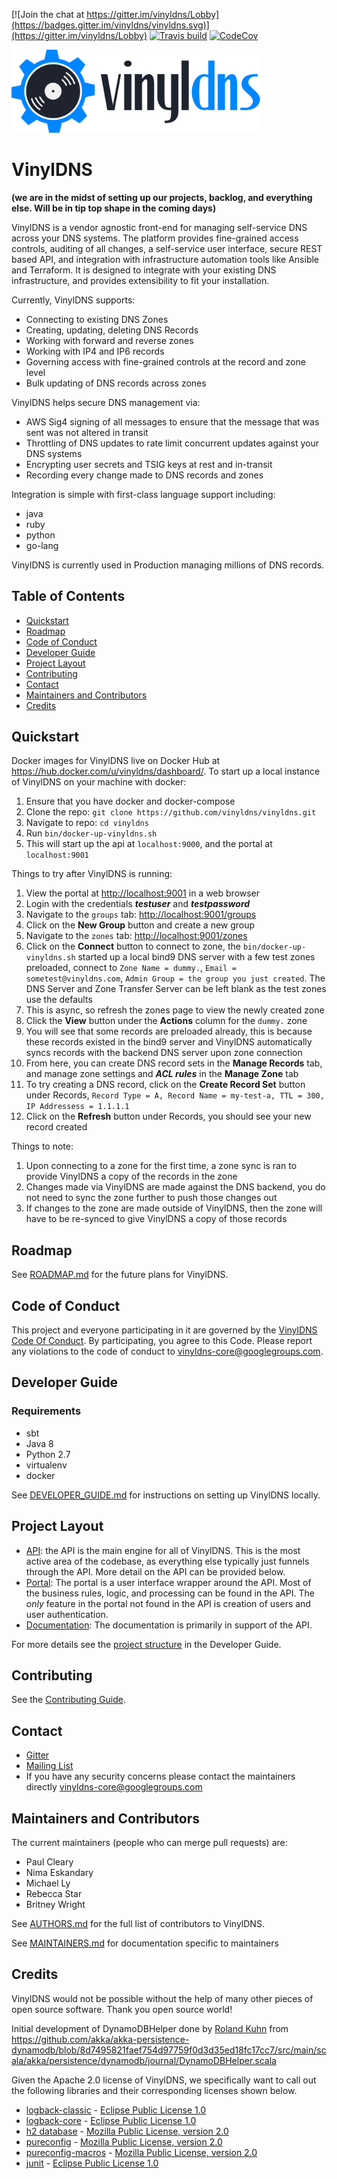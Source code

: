 [![Join the chat at https://gitter.im/vinyldns/Lobby](https://badges.gitter.im/vinyldns/vinyldns.svg)](https://gitter.im/vinyldns/Lobby)
[![Travis build](https://api.travis-ci.com/vinyldns/vinyldns.svg?branch=master)](https://travis-ci.com/vinyldns/vinyldns)
[![CodeCov ](https://codecov.io/gh/vinyldns/vinyldns/branch/master/graph/badge.svg)](https://codecov.io/gh/vinyldns/vinyldns)

<p align="left">
  <a href="http://www.vinyldns.io/">
    <img
      alt="VinylDNS"
      src="img/vinyldns-logo-full.png"
      width="400"
    />
  </a>
</p>

# VinylDNS
**(we are in the midst of setting up our projects, backlog, and everything else.  Will be in tip top shape in the coming days)**

VinylDNS is a vendor agnostic front-end for managing self-service DNS across your DNS systems.
The platform provides fine-grained access controls, auditing of all changes, a self-service user interface,
secure REST based API, and integration with infrastructure automation tools like Ansible and Terraform.
It is designed to integrate with your existing DNS infrastructure, and provides extensibility to fit your installation.

Currently, VinylDNS supports:
* Connecting to existing DNS Zones
* Creating, updating, deleting DNS Records
* Working with forward and reverse zones
* Working with IP4 and IP6 records
* Governing access with fine-grained controls at the record and zone level
* Bulk updating of DNS records across zones

VinylDNS helps secure DNS management via:
* AWS Sig4 signing of all messages to ensure that the message that was sent was not altered in transit
* Throttling of DNS updates to rate limit concurrent updates against your DNS systems
* Encrypting user secrets and TSIG keys at rest and in-transit
* Recording every change made to DNS records and zones

Integration is simple with first-class language support including:
* java
* ruby
* python
* go-lang

VinylDNS is currently used in Production managing millions of DNS records.

## Table of Contents
- [Quickstart](#quickstart)
- [Roadmap](#roadmap)
- [Code of Conduct](#code-of-conduct)
- [Developer Guide](#developer-guide)
- [Project Layout](#project-layout)
- [Contributing](#contributing)
- [Contact](#contact)
- [Maintainers and Contributors](#maintainers-and-contributors)
- [Credits](#credits)

## Quickstart
Docker images for VinylDNS live on Docker Hub at https://hub.docker.com/u/vinyldns/dashboard/. 
To start up a local instance of VinylDNS on your machine with docker:

1. Ensure that you have docker and docker-compose
1. Clone the repo: `git clone https://github.com/vinyldns/vinyldns.git`
1. Navigate to repo: `cd vinyldns`
1. Run `bin/docker-up-vinyldns.sh`
1. This will start up the api at `localhost:9000`, and the portal at `localhost:9001`

Things to try after VinylDNS is running:

1. View the portal at <http://localhost:9001> in a web browser
1. Login with the credentials ***testuser*** and ***testpassword***
1. Navigate to the `groups` tab: <http://localhost:9001/groups>
1. Click on the **New Group** button and create a new group
1. Navigate to the `zones` tab: <http://localhost:9001/zones>
1. Click on the **Connect** button to connect to zone, the `bin/docker-up-vinyldns.sh` started up a local bind9 DNS server 
with a few test zones preloaded, 
connect to `Zone Name = dummy.`, `Email = sometest@vinyldns.com`, `Admin Group = the group you just created`. The DNS
Server and Zone Transfer Server can be left blank as the test zones use the defaults 
1. This is async, so refresh the zones page to view the newly created zone
1. Click the **View** button under the **Actions** column for the `dummy.` zone
1. You will see that some records are preloaded already, this is because these records existed in the bind9 server 
and VinylDNS automatically syncs records with the backend DNS server upon zone connection
1. From here, you can create DNS record sets in the **Manage Records** tab, and manage zone settings and ***ACL rules***
in the **Manage Zone** tab
1. To try creating a DNS record, click on the **Create Record Set** button under Records, `Record Type = A, Record Name = my-test-a,
TTL = 300, IP Addressess = 1.1.1.1`
1. Click on the **Refresh** button under Records, you should see your new record created

Things to note: 

1. Upon connecting to a zone for the first time, a zone sync is ran to provide VinylDNS a copy of the records in the zone
1. Changes made via VinylDNS are made against the DNS backend, you do not need to sync the zone further to push those changes out
1. If changes to the zone are made outside of VinylDNS, then the zone will have to be re-synced to give VinylDNS a copy of those records

## Roadmap
See [ROADMAP.md](ROADMAP.md) for the future plans for VinylDNS.

## Code of Conduct
This project and everyone participating in it are governed by the [VinylDNS Code Of Conduct](CODE_OF_CONDUCT.md).  By
participating, you agree to this Code.  Please report any violations to the code of conduct to vinyldns-core@googlegroups.com.

## Developer Guide
### Requirements
- sbt
- Java 8
- Python 2.7
- virtualenv
- docker

See [DEVELOPER_GUIDE.md](DEVELOPER_GUIDE.md) for instructions on setting up VinylDNS locally.

## Project Layout
* [API](modules/api): the API is the main engine for all of VinylDNS.  This is the most active area of the codebase, as everything else typically just funnels through
the API.  More detail on the API can be provided below.
* [Portal](modules/portal): The portal is a user interface wrapper around the API.  Most of the business rules, logic, and processing can be found in the API.  The
_only_ feature in the portal not found in the API is creation of users and user authentication.
* [Documentation](modules/docs): The documentation is primarily in support of the API.

For more details see the [project structure](DEVELOPER_GUIDE.md#project-structure) in the Developer Guide.

## Contributing
See the [Contributing Guide](CONTRIBUTING.md).

## Contact
- [Gitter](https://gitter.im/vinyldns/Lobby)
- [Mailing List](https://groups.google.com/forum/#!forum/vinyldns)
- If you have any security concerns please contact the maintainers directly vinyldns-core@googlegroups.com

## Maintainers and Contributors
The current maintainers (people who can merge pull requests) are:
- Paul Cleary
- Nima Eskandary
- Michael Ly
- Rebecca Star
- Britney Wright

See [AUTHORS.md](AUTHORS.md) for the full list of contributors to VinylDNS.

See [MAINTAINERS.md](MAINTAINERS.md) for documentation specific to maintainers 

## Credits
VinylDNS would not be possible without the help of many other pieces of open source software. Thank you open source world!

Initial development of DynamoDBHelper done by [Roland Kuhn](https://github.com/rkuhn) from https://github.com/akka/akka-persistence-dynamodb/blob/8d7495821faef754d97759f0d3d35ed18fc17cc7/src/main/scala/akka/persistence/dynamodb/journal/DynamoDBHelper.scala

Given the Apache 2.0 license of VinylDNS, we specifically want to call out the following libraries and their corresponding licenses shown below.
- [logback-classic](https://github.com/qos-ch/logback) - [Eclipse Public License 1.0](https://www.eclipse.org/legal/epl-v10.html)
- [logback-core](https://github.com/qos-ch/logback) - [Eclipse Public License 1.0](https://www.eclipse.org/legal/epl-v10.html)
- [h2 database](http://h2database.com) - [Mozilla Public License, version 2.0](https://www.mozilla.org/MPL/2.0/)
- [pureconfig](https://github.com/pureconfig/pureconfig) - [Mozilla Public License, version 2.0](https://www.mozilla.org/MPL/2.0/)
- [pureconfig-macros](https://github.com/pureconfig/pureconfig) - [Mozilla Public License, version 2.0](https://www.mozilla.org/MPL/2.0/)
- [junit](https://junit.org/junit4/) - [Eclipse Public License 1.0](https://www.eclipse.org/legal/epl-v10.html)
